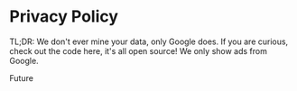 # Privacy Policy


TL;DR: We don't ever mine your data, only Google does. If you are curious, check out the code here, it's all open source! We only show ads from Google.

Future
